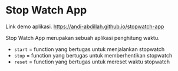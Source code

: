 # Stop Watch App

Link demo aplikasi.
https://andi-abdillah.github.io/stopwatch-app

Stop Watch App merupakan sebuah aplikasi penghitung waktu.

- `start` = function yang bertugas untuk menjalankan stopwatch
- `stop` = function yang bertugas untuk memberhentikan stopwatch
- `reset` = function yang bertugas untuk mereset waktu stopwatch
